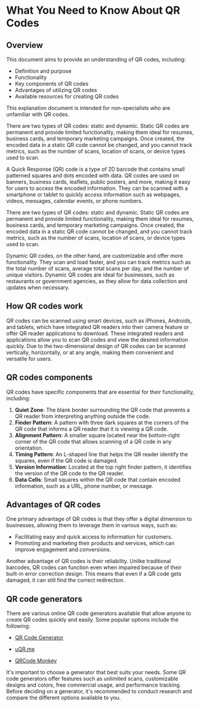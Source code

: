 # What You Need to Know About QR Codes

## Overview

This document aims to provide an understanding of QR codes, including:

* Definition and purpose
* Functionality
* Key components of QR codes
* Advantages of utilizing QR codes
* Available resources for creating QR codes

This explanation document is intended for non-specialists who are unfamiliar with QR codes.

There are two types of QR codes: static and dynamic. Static QR codes are permanent and provide limited functionality, making them ideal for resumes, business cards, and temporary marketing campaigns. Once created, the encoded data in a static QR code cannot be changed, and you cannot track metrics, such as the number of scans, location of scans, or device types used to scan.

A Quick Response (QR) code is a type of 2D barcode that contains small patterned squares and dots encoded with data. QR codes are used on banners, business cards, leaflets, public posters, and more, making it easy for users to access the encoded information. They can be scanned with a smartphone or tablet to quickly access information such as webpages, videos, messages, calendar events, or phone numbers.

There are two types of QR codes: static and dynamic. Static QR codes are permanent and provide limited functionality, making them ideal for resumes, business cards, and temporary marketing campaigns. Once created, the encoded data in a static QR code cannot be changed, and you cannot track metrics, such as the number of scans, location of scans, or device types used to scan.

Dynamic QR codes, on the other hand, are customizable and offer more functionality. They scan and load faster, and you can track metrics such as the total number of scans, average total scans per day, and the number of unique visitors. Dynamic QR codes are ideal for businesses, such as restaurants or government agencies, as they allow for data collection and updates when necessary.

## How QR codes work

QR codes can be scanned using smart devices, such as iPhones, Androids, and tablets, which have integrated QR readers into their camera feature or offer QR reader applications to download. These integrated readers and applications allow you to scan QR codes and view the desired information quickly. Due to the two-dimensional design of QR codes can be scanned vertically, horizontally, or at any angle, making them convenient and versatile for users.

## QR codes components

QR codes have specific components that are essential for their functionality, including:

1. **Quiet Zone**: The blank border surrounding the QR code that prevents a QR reader from interpreting anything outside the code.
2. **Finder Pattern**: A pattern with three dark squares at the corners of the QR code that informs a QR reader that it is viewing a QR code.
3. **Alignment Pattern**: A smaller square located near the bottom-right corner of the QR code that allows scanning of a QR code in any orientation.
4. **Timing Pattern**: An L-shaped line that helps the QR reader identify the squares, even if the QR code is damaged.
5. **Version Information**: Located at the top right finder pattern, it identifies the version of the QR code to the QR reader.
6. **Data Cells**: Small squares within the QR code that contain encoded information, such as a URL, phone number, or message.

## Advantages of QR codes

One primary advantage of QR codes is that they offer a digital dimension to businesses, allowing them to leverage them in various ways, such as:

* Facilitating easy and quick access to information for customers.
* Promoting and marketing their products and services, which can improve engagement and conversions.

Another advantage of QR codes is their reliability. Unlike traditional barcodes, QR codes can function even when impaired because of their built-in error correction design. This means that even if a QR code gets damaged, it can still find the correct redirection.

## QR code generators

There are various online QR code generators available that allow anyone to create QR codes quickly and easily. Some popular options include the following:

- [QR Code Generator](https://www.qr-code-generator.com/free-generator/?ut_source=google_c&ut_medium=cpc&ut_campaign=en_top_kw&ut_content=qr_generator_exact&ut_term=qr-code-generator_e&gclid=CjwKCAjw64eJBhAGEiwABr9o2Ht7ItP5pRaUY_fKvDI8rsxygzlbRd1ysPqUHXOnv4rWOlY3JJesbBoCXOQQAvD_BwE)

- [uQR.me](https://uqr.me/qr-code-generator/?ut_medium=cpc&ut_source=google&ut_campaign=2020-first&ut_term=qr-code-generator&ut_content=en&utm_term=qr-code-generator&utm_campaign=US+Campaigns&utm_source=adwords&utm_medium=ppc&hsa_acc=9523064648&hsa_cam=11226472739&hsa_grp=109303395039&hsa_ad=468751604145&hsa_src=g&hsa_tgt=kwd-374425108492&hsa_kw=qr-code-generator&hsa_mt=e&hsa_net=adwords&hsa_ver=3&gclid=CjwKCAjw64eJBhAGEiwABr9o2AbZwwS4iE1Kk6oyySe__lRpLmjmqEVuLgSJCBT9pWoIidPnhH2OVRoC3xkQAvD_BwE)

- [QRCode Monkey](https://www.qrcode-monkey.com/)

It's important to choose a generator that best suits your needs. Some QR code generators offer features such as unlimited scans, customizable designs and colors, free commercial usage, and performance tracking. Before deciding on a generator, it's recommended to conduct research and compare the different options available to you.
